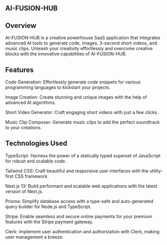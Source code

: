 ## AI-FUSION-HUB

## Overview

AI-FUSION-HUB is a creative powerhouse SaaS application that integrates advanced AI tools to generate code, images, 3-second short videos, and music clips. Unleash your creativity effortlessly and overcome creative blocks with the innovative capabilities of AI-FUSION-HUB.


## Features

Code Generation: Effortlessly generate code snippets for various programming languages to kickstart your projects.

Image Creation: Create stunning and unique images with the help of advanced AI algorithms.

Short Video Generator: Craft engaging short videos with just a few clicks.

Music Clip Composer: Generate music clips to add the perfect soundtrack to your creations.

## Technologies Used


TypeScript: Harness the power of a statically typed superset of JavaScript for robust and scalable code.

Tailwind CSS: Craft beautiful and responsive user interfaces with the utility-first CSS framework.

Next.js 13: Build performant and scalable web applications with the latest version of Next.js.

Prisma: Simplify database access with a type-safe and auto-generated query builder for Node.js and TypeScript.

Stripe: Enable seamless and secure online payments for your premium features with the Stripe payment gateway.

Clerk: Implement user authentication and authorization with Clerk, making user management a breeze.


